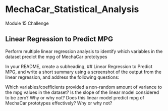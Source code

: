 # MechaCar_Statistical_Analysis
Module 15 Challenge


## Linear Regression to Predict MPG

Perform multiple linear regression analysis to identify which variables in the dataset predict the mpg of MechaCar prototypes

In your README, create a subheading, ## Linear Regression to Predict MPG, and write a short summary using a screenshot of the output from the linear regression, and address the following questions:

Which variables/coefficients provided a non-random amount of variance to the mpg values in the dataset?
Is the slope of the linear model considered to be zero? Why or why not?
Does this linear model predict mpg of MechaCar prototypes effectively? Why or why not?


## 
